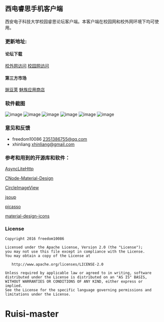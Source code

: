 ## 西电睿思手机客户端
西安电子科技大学校园睿思论坛客户端。本客户端在校园网和校外网环境下均可使用。

### 更新地址:

#### 论坛下载
[校外网访问](http://bbs.rs.xidian.me/forum.php?mod=viewthread&tid=805203&mobile=2)
[校园网访问](http://rs.xidian.edu.cn/forum.php?mod=viewthread&tid=805203)

#### 第三方市场
[豌豆荚](http://www.wandoujia.com/apps/com.yluo.ruisiapp)
[魅族应用商店](http://app.meizu.com/apps/public/detail?package_name=com.yluo.ruisiapp)

### 软件截图
![image](https://github.com/freedom10086/Ruisi/blob/master/screenshots/1.jpg)
![image](https://github.com/freedom10086/Ruisi/blob/master/screenshots/2.jpg)
![image](https://github.com/freedom10086/Ruisi/blob/master/screenshots/3.jpg)
![image](https://github.com/freedom10086/Ruisi/blob/master/screenshots/4.jpg)
![image](https://github.com/freedom10086/Ruisi/blob/master/screenshots/5.jpg)
![image](https://github.com/freedom10086/Ruisi/blob/master/screenshots/6.jpg)

### 意见和反馈
- freedom10086 <2351386755@qq.com>
- xhinliang <xhinliang@gmail.com>

### 参考和用到的开源库和软件：

[AsyncLiteHttp](https://github.com/luck-apple/AsyncLiteHttp)

[CNode-Material-Design](https://github.com/TakWolf/CNode-Material-Design)

[CircleImageView](https://github.com/hdodenhof/CircleImageView)

[jsoup](http://jsoup.org/)

[picasso](https://github.com/square/picasso)

[material-design-icons](https://github.com/google/material-design-icons)


### License

    Copyright 2016 freedom10086

    Licensed under the Apache License, Version 2.0 (the "License");
    you may not use this file except in compliance with the License.
    You may obtain a copy of the License at

       http://www.apache.org/licenses/LICENSE-2.0

    Unless required by applicable law or agreed to in writing, software
    distributed under the License is distributed on an "AS IS" BASIS,
    WITHOUT WARRANTIES OR CONDITIONS OF ANY KIND, either express or implied.
    See the License for the specific language governing permissions and
    limitations under the License.
# Ruisi-master
